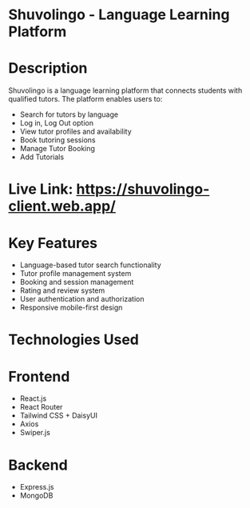 # Shuvolingo - Language Learning Platform

# Description
Shuvolingo is a language learning platform that connects students with qualified tutors. The platform enables users to:
- Search for tutors by language
- Log in, Log Out option
- View tutor profiles and availability
- Book tutoring sessions
- Manage Tutor Booking 
- Add Tutorials

# Live Link: https://shuvolingo-client.web.app/

# Key Features
-  Language-based tutor search functionality
-  Tutor profile management system
-  Booking and session management
-  Rating and review system
-  User authentication and authorization
-  Responsive mobile-first design

# Technologies Used
# Frontend
- React.js
- React Router
- Tailwind CSS + DaisyUI
- Axios
- Swiper.js
# Backend
- Express.js
- MongoDB
